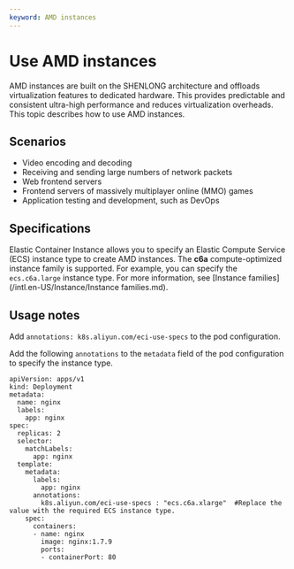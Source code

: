 ```yaml
---
keyword: AMD instances
---
```


# Use AMD instances

AMD instances are built on the SHENLONG architecture and offloads virtualization features to dedicated hardware. This provides predictable and consistent ultra-high performance and reduces virtualization overheads. This topic describes how to use AMD instances.

## Scenarios

-   Video encoding and decoding
-   Receiving and sending large numbers of network packets
-   Web frontend servers
-   Frontend servers of massively multiplayer online \(MMO\) games
-   Application testing and development, such as DevOps

## Specifications

Elastic Container Instance allows you to specify an Elastic Compute Service \(ECS\) instance type to create AMD instances. The **c6a** compute-optimized instance family is supported. For example, you can specify the `ecs.c6a.large` instance type. For more information, see [Instance families](/intl.en-US/Instance/Instance families.md).

## Usage notes

Add `annotations: k8s.aliyun.com/eci-use-specs` to the pod configuration.

Add the following `annotations` to the `metadata` field of the pod configuration to specify the instance type.

```
apiVersion: apps/v1
kind: Deployment
metadata:
  name: nginx
  labels:
    app: nginx
spec:
  replicas: 2
  selector:
    matchLabels:
      app: nginx
  template:
    metadata:
      labels:
        app: nginx
      annotations:
        k8s.aliyun.com/eci-use-specs : "ecs.c6a.xlarge"  #Replace the value with the required ECS instance type.
    spec:
      containers:
      - name: nginx
        image: nginx:1.7.9
        ports:
        - containerPort: 80
```


